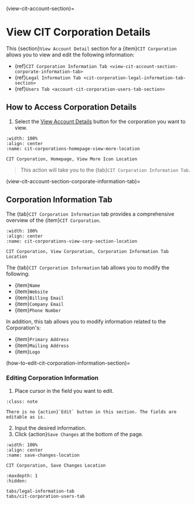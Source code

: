 
(view-cit-account-section)=
# View CIT Corporation Details

This {section}`View Account Detail` section for a {item}`CIT Corporation` allows you to view and edit the following information:

- {ref}`CIT Corporation Information Tab <view-cit-account-section-corporate-information-tab>`
- {ref}`Legal Information Tab <cit-corporation-legal-information-tab-section>`
- {ref}`Users Tab <account-cit-corporation-users-tab-section>`

## How to Access Corporation Details

1. Select the [View Account Details](#view-more-icon) button for the corporation you want to view.

```{lazyfigure} ../../../../_static/solo_app/CIT_Corporation/cit-corporations-homepage-view-more-location.webp
:width: 100%
:align: center
:name: cit-corporations-homepage-view-more-location

CIT Corporation, Homepage, View More Icon Location
```

> This action will take you to the {tab}`CIT Corporation Information Tab`.

(view-cit-account-section-corporate-information-tab)=
## Corporation Information Tab

The {tab}`CIT Corporation Information` tab provides a comprehensive overview of the {item}`CIT Corporation`.

```{lazyfigure} ../../../../_static/solo_app/Account/CITCorporations/cit-corporate-information-tab-location.jpg
:width: 100%
:align: center
:name: cit-corporations-view-corp-section-location

CIT Corporation, View Corporation, Corporation Information Tab Location
```

The {tab}`CIT Corporation Information` tab allows you to modify the following:

- {item}`Name`
- {item}`Website`
- {item}`Billing Email`
- {item}`Company Email`
- {item}`Phone Number`

In addition, this tab allows you to modify information related to the Corporation's:

- {item}`Primary Address`
- {item}`Mailing Address`
- {item}`Logo`

(how-to-edit-cit-corporation-information-section)=
### Editing Corporation Information

1. Place cursor in the field you want to edit.

```{admonition} Note
:class: note

There is no {action}`Edit` button in this section. The fields are editable as is.
```

2. Input the desired information.
3. Click {action}`Save Changes` at the bottom of the page.

```{lazyfigure} ../../../../_static/solo_app/Universal/view-sponsorship-organization/save-changes-location.jpg
:width: 100%
:align: center
:name: save-changes-location

CIT Corporation, Save Changes Location
```

```{toctree}
:maxdepth: 1
:hidden:

tabs/legal-information-tab
tabs/cit-corporation-users-tab
```